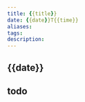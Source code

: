 ```yaml
---
title: {{title}}
date: {{date}}T{{time}}
aliases: 
tags: 
description: 
---
```


{{date}}
- 

todo
- 